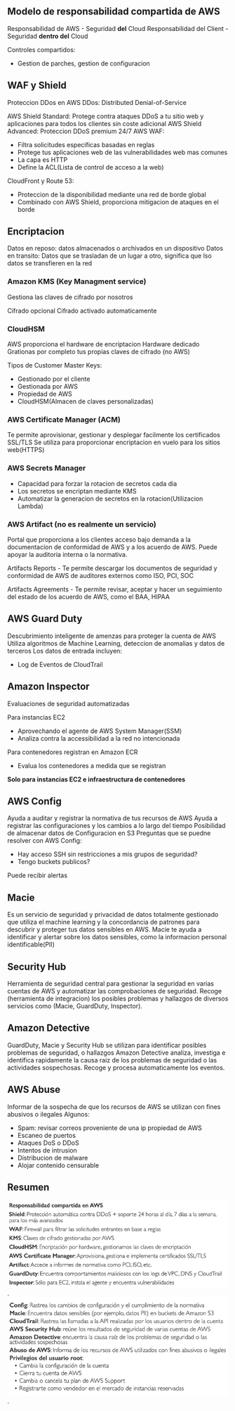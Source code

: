 ## Modelo de responsabilidad compartida de AWS

Responsabilidad de AWS - Seguridad **del** Cloud
Responsabilidad del Client - Seguridad **dentro del** Cloud

Controles compartidos:

- Gestion de parches, gestion de configuracion

## WAF y Shield

Proteccion DDos en AWS
DDos: Distributed Denial-of-Service

AWS Shield Standard: Protege contra ataques DDoS a tu sitio web y aplicaciones para todos los clientes sin coste adicional
AWS Shield Advanced: Proteccion DDoS premium 24/7
AWS WAF:

- Filtra solicitudes especificas basadas en reglas
- Protege tus aplicaciones web de las vulnerabilidades web mas comunes
- La capa es  HTTP
- Define la ACL(Lista de control de acceso a la web)

CloudFront y Route 53:

- Proteccion de la disponibilidad mediante una red de borde global
- Combinado con AWS Shield, proporciona mitigacion de ataques en el borde

## Encriptacion

Datos en reposo: datos almacenados o archivados en un dispositivo
Datos en transito: Datos que se trasladan de un lugar a otro, significa que lso datos se transfieren en la red

### Amazon KMS (Key Managment service)

Gestiona las claves de cifrado por nosotros

Cifrado opcional
Cifrado activado automaticamente

### CloudHSM

AWS proporciona el hardware de encriptacion
Hardware dedicado
Grationas por completo tus propias claves de cifrado (no AWS)

Tipos de Customer Master Keys:

- Gestionado por el cliente
- Gestionada por AWS
- Propiedad de AWS
- CloudHSM(Almacen de claves personalizadas)

### AWS Certificate Manager (ACM)

Te permite aprovisionar, gestionar y desplegar facilmente los certificados SSL/TLS
Se utiliza para proporcionar encriptacion en vuelo para los sitios web(HTTPS)

### AWS Secrets Manager

- Capacidad para forzar la rotacion de secretos cada dia
- Los secretos se encriptan mediante KMS
- Automatizar la generacion de secretos en la rotacion(Utilizacion Lambda)

### AWS Artifact (no es realmente un servicio)

Portal que proporciona a los clientes acceso bajo demanda a la documentacion de conformidad de AWS y a los acuerdo de AWS. Puede apoyar la auditoria interna o la normativa.

Artifacts Reports - Te permite descargar los documentos de seguridad y conformidad de AWS de auditores externos como ISO, PCI, SOC

Artifacts Agreements - Te permite revisar, aceptar y hacer un seguimiento del estado de los acuerdo de AWS, como el BAA, HIPAA

## AWS Guard Duty

Descubrimiento inteligente de amenzas para proteger la cuenta de AWS
Utiliza algoritmos de Machine Learning, deteccion de anomalias y datos de terceros
Los datos de entrada incluyen:

- Log de Eventos de CloudTrail

## Amazon Inspector

Evaluaciones de seguridad automatizadas

Para instancias EC2

- Aprovechando el agente de AWS System Manager(SSM)
- Analiza contra la accessibilidad a la red no intencionada

Para contenedores registran en Amazon ECR

- Evalua los contenedores a medida que se registran

**Solo para instancias EC2 e infraestructura de contenedores**

## AWS Config

Ayuda a auditar y registrar la normativa de tus recursos de AWS
Ayuda a registrar las configuraciones y los cambios a lo largo del tiempo
Posibilidad de almacenar datos de Configuracion en S3
Preguntas que se puedne resolver con AWS Config:

- Hay acceso SSH sin restricciones a mis grupos de seguridad?
- Tengo buckets publicos?

Puede recibir alertas

## Macie

Es un servicio de seguridad y privacidad de datos totalmente gestionado que utiliza el machine learning y la concordancia de patrones para descubrir y proteger tus datos sensibles en AWS.
Macie te ayuda a identificar y alertar sobre los datos sensibles, como la informacion personal identificable(PII)

## Security Hub

Herramienta de seguridad central para gestionar la seguridad en varias cuentas de AWS y automatizar las comprobaciones de seguridad. Recoge (herramienta de integracion) los posibles problemas y hallazgos de diversos servicios como (Macie, GuardDuty, Inspector).


## Amazon Detective

GuardDuty, Macie y Security Hub se utilizan para identificar posibles problemas de seguridad, o hallazgos
Amazon Detective analiza, investiga e identifica rapidamente la causa raiz de los problemas de seguridad o las actividades sospechosas.
Recoge y procesa automaticamente los eventos.

## AWS Abuse

Informar de la sospecha de que los recursos de AWS se utilizan con fines abusivos o ilegales
Algunos:
-   Spam: revisar correos proveniente de una ip propiedad de AWS
-   Escaneo de puertos
-   Ataques DoS o DDoS
-   Intentos de intrusion
-   Distribucion de malware
-   Alojar contenido censurable

## Resumen

![Security Normative](/cloud-practicioner/images/sec-normative-1.png "Security Normative").
![Security Normative](/cloud-practicioner/images/sec-normative-2.png "Security Normative").
